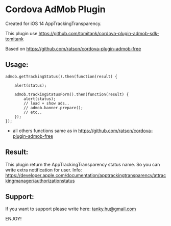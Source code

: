 # Cordova AdMob Plugin

Created for iOS 14 AppTrackingTransparency.

This plugin use https://github.com/tomitank/cordova-plugin-admob-sdk-tomitank

Based on https://github.com/ratson/cordova-plugin-admob-free

Usage:
-------------------------------------------------------
```
admob.getTrackingStatus().then(function(result) {

    alert(status);

    admob.trackingStatusForm().then(function(result) {
        alert(status);
        // load + show ads..
        // admob.banner.prepare();
        // etc..
    });
});
```

- all others functions same as in https://github.com/ratson/cordova-plugin-admob-free

Result:
-------------------------------------------------------
This plugin return the AppTrackingTransparency status name. So you can write extra notification for user.
Info: https://developer.apple.com/documentation/apptrackingtransparency/attrackingmanager/authorizationstatus

Support:
-------------------------------------------------------
If you want to support please write here: tanky.hu@gmail.com

ENJOY!
